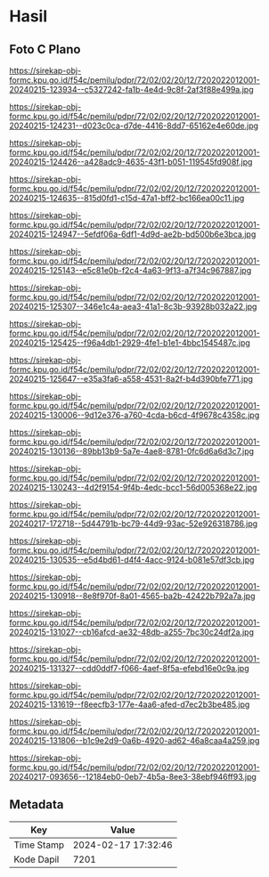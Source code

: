 # Hasil

## Foto C Plano

https://sirekap-obj-formc.kpu.go.id/f54c/pemilu/pdpr/72/02/02/20/12/7202022012001-20240215-123934--c5327242-fa1b-4e4d-9c8f-2af3f88e499a.jpg

https://sirekap-obj-formc.kpu.go.id/f54c/pemilu/pdpr/72/02/02/20/12/7202022012001-20240215-124231--d023c0ca-d7de-4416-8dd7-65162e4e60de.jpg

https://sirekap-obj-formc.kpu.go.id/f54c/pemilu/pdpr/72/02/02/20/12/7202022012001-20240215-124426--a428adc9-4635-43f1-b051-119545fd908f.jpg

https://sirekap-obj-formc.kpu.go.id/f54c/pemilu/pdpr/72/02/02/20/12/7202022012001-20240215-124635--815d0fd1-c15d-47a1-bff2-bc166ea00c11.jpg

https://sirekap-obj-formc.kpu.go.id/f54c/pemilu/pdpr/72/02/02/20/12/7202022012001-20240215-124947--5efdf06a-6df1-4d9d-ae2b-bd500b6e3bca.jpg

https://sirekap-obj-formc.kpu.go.id/f54c/pemilu/pdpr/72/02/02/20/12/7202022012001-20240215-125143--e5c81e0b-f2c4-4a63-9f13-a7f34c967887.jpg

https://sirekap-obj-formc.kpu.go.id/f54c/pemilu/pdpr/72/02/02/20/12/7202022012001-20240215-125307--346e1c4a-aea3-41a1-8c3b-93928b032a22.jpg

https://sirekap-obj-formc.kpu.go.id/f54c/pemilu/pdpr/72/02/02/20/12/7202022012001-20240215-125425--f96a4db1-2929-4fe1-b1e1-4bbc1545487c.jpg

https://sirekap-obj-formc.kpu.go.id/f54c/pemilu/pdpr/72/02/02/20/12/7202022012001-20240215-125647--e35a3fa6-a558-4531-8a2f-b4d390bfe771.jpg

https://sirekap-obj-formc.kpu.go.id/f54c/pemilu/pdpr/72/02/02/20/12/7202022012001-20240215-130006--9d12e376-a760-4cda-b6cd-4f9678c4358c.jpg

https://sirekap-obj-formc.kpu.go.id/f54c/pemilu/pdpr/72/02/02/20/12/7202022012001-20240215-130136--89bb13b9-5a7e-4ae8-8781-0fc6d6a6d3c7.jpg

https://sirekap-obj-formc.kpu.go.id/f54c/pemilu/pdpr/72/02/02/20/12/7202022012001-20240215-130243--4d2f9154-9f4b-4edc-bcc1-56d005368e22.jpg

https://sirekap-obj-formc.kpu.go.id/f54c/pemilu/pdpr/72/02/02/20/12/7202022012001-20240217-172718--5d44791b-bc79-44d9-93ac-52e926318786.jpg

https://sirekap-obj-formc.kpu.go.id/f54c/pemilu/pdpr/72/02/02/20/12/7202022012001-20240215-130535--e5d4bd61-d4f4-4acc-9124-b081e57df3cb.jpg

https://sirekap-obj-formc.kpu.go.id/f54c/pemilu/pdpr/72/02/02/20/12/7202022012001-20240215-130918--8e8f970f-8a01-4565-ba2b-42422b792a7a.jpg

https://sirekap-obj-formc.kpu.go.id/f54c/pemilu/pdpr/72/02/02/20/12/7202022012001-20240215-131027--cb16afcd-ae32-48db-a255-7bc30c24df2a.jpg

https://sirekap-obj-formc.kpu.go.id/f54c/pemilu/pdpr/72/02/02/20/12/7202022012001-20240215-131327--cdd0ddf7-f066-4aef-8f5a-efebd16e0c9a.jpg

https://sirekap-obj-formc.kpu.go.id/f54c/pemilu/pdpr/72/02/02/20/12/7202022012001-20240215-131619--f8eecfb3-177e-4aa6-afed-d7ec2b3be485.jpg

https://sirekap-obj-formc.kpu.go.id/f54c/pemilu/pdpr/72/02/02/20/12/7202022012001-20240215-131806--b1c9e2d9-0a6b-4920-ad62-46a8caa4a259.jpg

https://sirekap-obj-formc.kpu.go.id/f54c/pemilu/pdpr/72/02/02/20/12/7202022012001-20240217-093656--12184eb0-0eb7-4b5a-8ee3-38ebf946ff93.jpg


## Metadata

| Key        | Value               |
| ---------- | ------------------- |
| Time Stamp | 2024-02-17 17:32:46 |
| Kode Dapil | 7201                |




